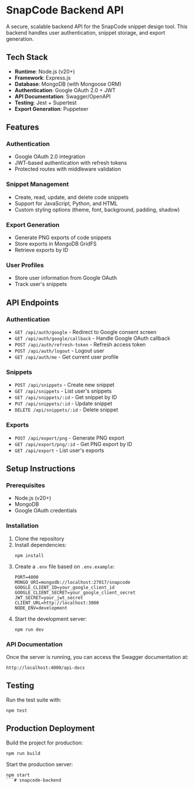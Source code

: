 # SnapCode Backend API

A secure, scalable backend API for the SnapCode snippet design tool. This backend handles user authentication, snippet storage, and export generation.

## Tech Stack

- **Runtime**: Node.js (v20+)
- **Framework**: Express.js
- **Database**: MongoDB (with Mongoose ORM)
- **Authentication**: Google OAuth 2.0 + JWT
- **API Documentation**: Swagger/OpenAPI
- **Testing**: Jest + Supertest
- **Export Generation**: Puppeteer

## Features

### Authentication
- Google OAuth 2.0 integration
- JWT-based authentication with refresh tokens
- Protected routes with middleware validation

### Snippet Management
- Create, read, update, and delete code snippets
- Support for JavaScript, Python, and HTML
- Custom styling options (theme, font, background, padding, shadow)

### Export Generation
- Generate PNG exports of code snippets
- Store exports in MongoDB GridFS
- Retrieve exports by ID

### User Profiles
- Store user information from Google OAuth
- Track user's snippets

## API Endpoints

### Authentication
- `GET /api/auth/google` - Redirect to Google consent screen
- `GET /api/auth/google/callback` - Handle Google OAuth callback
- `POST /api/auth/refresh-token` - Refresh access token
- `POST /api/auth/logout` - Logout user
- `GET /api/auth/me` - Get current user profile

### Snippets
- `POST /api/snippets` - Create new snippet
- `GET /api/snippets` - List user's snippets
- `GET /api/snippets/:id` - Get snippet by ID
- `PUT /api/snippets/:id` - Update snippet
- `DELETE /api/snippets/:id` - Delete snippet

### Exports
- `POST /api/export/png` - Generate PNG export
- `GET /api/export/png/:id` - Get PNG export by ID
- `GET /api/export` - List user's exports

## Setup Instructions

### Prerequisites
- Node.js (v20+)
- MongoDB
- Google OAuth credentials

### Installation

1. Clone the repository
2. Install dependencies:
   ```
   npm install
   ```
3. Create a `.env` file based on `.env.example`:
   ```
   PORT=4000
   MONGO_URI=mongodb://localhost:27017/snapcode
   GOOGLE_CLIENT_ID=your_google_client_id
   GOOGLE_CLIENT_SECRET=your_google_client_secret
   JWT_SECRET=your_jwt_secret
   CLIENT_URL=http://localhost:3000
   NODE_ENV=development
   ```
4. Start the development server:
   ```
   npm run dev
   ```

### API Documentation
Once the server is running, you can access the Swagger documentation at:
```
http://localhost:4000/api-docs
```

## Testing
Run the test suite with:
```
npm test
```

## Production Deployment
Build the project for production:
```
npm run build
```

Start the production server:
```
npm start
```# snapcode-backend
